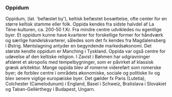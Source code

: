 ### Oppidum


Oppidum, (lat. 'befæstet by'), keltisk befæstet bosættelse, ofte center for en større keltisk stamme eller folk. Oppida kendes fra sidste halvdel af La Tène-kulturen, ca. 200-50 f.Kr. Fra mindre centre udvikledes nu egentlige byer. Et oppidum kunne have kvarterer for forskellige former for håndværk og særlige handelskvarterer, således som det fx kendes fra Magdalensberg i Østrig. Møntslagning antyder en begyndende markedsøkonomi. Det største kendte oppidum er Manching i Tyskland. Oppida var også centre for udøvelse af den keltiske religion. I Zavist i Bøhmen har udgravninger afsløret et akropolis med tempelbygninger, som er påvirket af klassisk græsk arkitektur. Mange oppida blev af romerne videreført som romerske byer; de forblev centre i områdets økonomiske, sociale og politiske liv og blev senere vigtige europæiske byer. Det gælder fx Paris (Lutetia), Colchester (Camelodunum) i England, Basel i Schweiz, Bratislava i Slovakiet og Taban-Gellérthegy i Budapest, Ungarn.